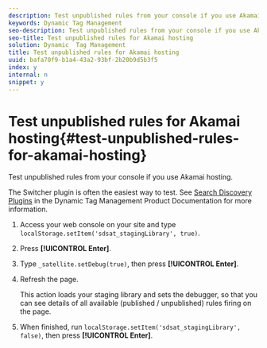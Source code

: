 ```yaml
---
description: Test unpublished rules from your console if you use Akamai hosting.
keywords: Dynamic Tag Management
seo-description: Test unpublished rules from your console if you use Akamai hosting.
seo-title: Test unpublished rules for Akamai hosting
solution: Dynamic  Tag Management
title: Test unpublished rules for Akamai hosting
uuid: bafa70f9-b1a4-43a2-93bf-2b20b9d5b3f5
index: y
internal: n
snippet: y
---
```


# Test unpublished rules for Akamai hosting{#test-unpublished-rules-for-akamai-hosting}

Test unpublished rules from your console if you use Akamai hosting.

The Switcher plugin is often the easiest way to test. See [Search Discovery Plugins](https://marketing.adobe.com/resources/help/en_US/dtm/search_discovery_plugins.html) in the Dynamic Tag Management Product Documentation for more information. 

1. Access your web console on your site and type `localStorage.setItem('sdsat_stagingLibrary', true)`.
1. Press **[!UICONTROL Enter]**.
1. Type `_satellite.setDebug(true)`, then press **[!UICONTROL Enter]**.
1. Refresh the page.

   This action loads your staging library and sets the debugger, so that you can see details of all available (published / unpublished) rules firing on the page. 
1. When finished, run `localStorage.setItem('sdsat_stagingLibrary', false)`, then press **[!UICONTROL Enter]**.
